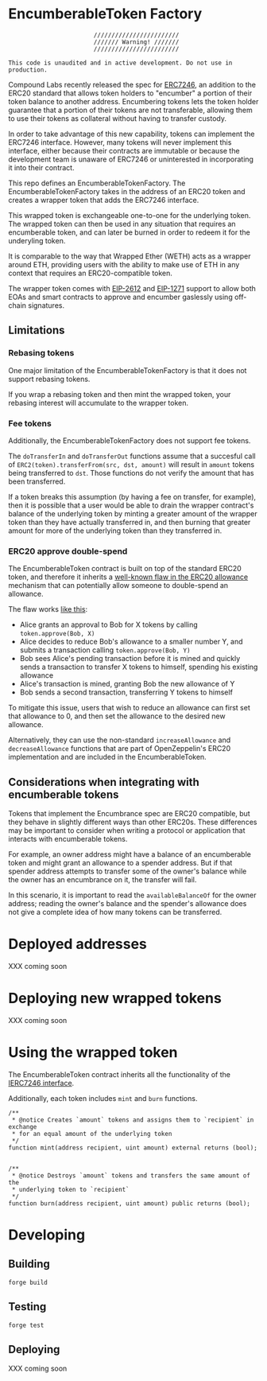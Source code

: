 # EncumberableToken Factory

```
                        ////////////////////////
                        /////// Warning! ///////
                        ////////////////////////

This code is unaudited and in active development. Do not use in production.
```

Compound Labs recently released the spec for
[ERC7246](https://github.com/ethereum/EIPs/pull/7246), an addition to the ERC20
standard that allows token holders to "encumber" a portion of their token
balance to another address. Encumbering tokens lets the token holder guarantee
that a portion of their tokens are not transferable, allowing them to use their
tokens as collateral without having to transfer custody.

In order to take advantage of this new capability, tokens can implement the
ERC7246 interface. However, many tokens will never implement this interface,
either because their contracts are immutable or because the development team is
unaware of ERC7246 or uninterested in incorporating it into their contract.

This repo defines an EncumberableTokenFactory. The EncumberableTokenFactory
takes in the address of an ERC20 token and creates a wrapper token that
adds the ERC7246 interface.

This wrapped token is exchangeable one-to-one for the underlying token. The
wrapped token can then be used in any situation that requires an encumberable
token, and can later be burned in order to redeem it for the underyling token.

It is comparable to the way that Wrapped Ether (WETH) acts as a wrapper around
ETH, providing users with the ability to make use of ETH in any context that
requires an ERC20-compatible token.

The wrapper token comes with [EIP-2612](https://eips.ethereum.org/EIPS/eip-2612)
and [EIP-1271](https://eips.ethereum.org/EIPS/eip-1271) support to allow both EOAs
and smart contracts to approve and encumber gaslessly using off-chain signatures.

## Limitations

### Rebasing tokens

One major limitation of the EncumberableTokenFactory is that it does not support
rebasing tokens.

If you wrap a rebasing token and then mint the wrapped token, your rebasing
interest will accumulate to the wrapper token.

### Fee tokens

Additionally, the EncumberableTokenFactory does not support fee tokens.

The `doTransferIn` and `doTransferOut` functions assume that a succesful call of
`ERC2(token).transferFrom(src, dst, amount)` will result in `amount` tokens
being transferred to `dst`. Those functions do not verify the amount that has
been transferred.

If a token breaks this assumption (by having a fee on transfer, for example),
then it is possible that a user would be able to drain the wrapper contract's
balance of the underlying token by minting a greater amount of the wrapper token
than they have actually transferred in, and then burning that greater amount for
more of the underlying token than they transferred in.

### ERC20 approve double-spend

The EncumberableToken contract is built on top of the standard ERC20 token, and
therefore it inherits a [well-known flaw in the ERC20
allowance](https://github.com/ethereum/EIPs/issues/20#issuecomment-263524729)
mechanism that can potentially allow someone to double-spend an allowance.

The flaw works [like this](https://docs.google.com/document/d/1YLPtQxZu1UAvO9cZ1O2RPXBbT0mooh4DYKjA_jp-RLM/edit):

- Alice grants an approval to Bob for X tokens by calling `token.approve(Bob, X)`
- Alice decides to reduce Bob's allowance to a smaller number Y, and submits a
transaction calling `token.approve(Bob, Y)`
- Bob sees Alice's pending transaction before it is mined and quickly sends a
transaction to transfer X tokens to himself, spending his existing allowance
- Alice's transaction is mined, granting Bob the new allowance of Y
- Bob sends a second transaction, transferring Y tokens to himself

To mitigate this issue, users that wish to reduce an allowance can first set
that allowance to 0, and then set the allowance to the desired new allowance.

Alternatively, they can use the non-standard `increaseAllowance` and
`decreaseAllowance` functions that are part of OpenZeppelin's ERC20
implementation and are included in the EncumberableToken.

## Considerations when integrating with encumberable tokens

Tokens that implement the Encumbrance spec are ERC20 compatible, but they behave
in slightly different ways than other ERC20s. These differences may be important
to consider when writing a protocol or application that interacts with
encumberable tokens.

For example, an owner address might have a balance of an encumberable token and
might grant an allowance to a spender address. But if that spender address
attempts to transfer some of the owner's balance while the owner has an
encumbrance on it, the transfer will fail.

In this scenario, it is important to read the `availableBalanceOf` for the owner
address; reading the owner's balance and the spender's allowance does not give
a complete idea of how many tokens can be transferred.

# Deployed addresses

XXX coming soon

# Deploying new wrapped tokens

XXX coming soon

# Using the wrapped token

The EncumberableToken contract inherits all the functionality of the [IERC7246
interface](./src/interfaces/IERC7246.sol).

Additionally, each token includes `mint` and `burn` functions.

```
/**
 * @notice Creates `amount` tokens and assigns them to `recipient` in exchange
 * for an equal amount of the underlying token
 */
function mint(address recipient, uint amount) external returns (bool);


/**
 * @notice Destroys `amount` tokens and transfers the same amount of the
 * underlying token to `recipient`
 */
function burn(address recipient, uint amount) public returns (bool);
```

# Developing

## Building

``` forge build ```

## Testing

``` forge test ```

## Deploying

XXX coming soon